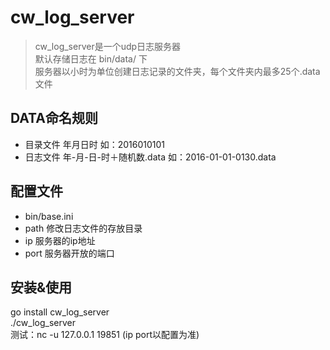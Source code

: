 # cw_log_server
> cw_log_server是一个udp日志服务器   
> 默认存储日志在 bin/data/ 下   
> 服务器以小时为单位创建日志记录的文件夹，每个文件夹内最多25个.data文件   

## DATA命名规则
- 目录文件 年月日时 如：2016010101
- 日志文件 年-月-日-时＋随机数.data 如：2016-01-01-0130.data

## 配置文件
- bin/base.ini
- path 修改日志文件的存放目录
- ip 服务器的ip地址
- port 服务器开放的端口

## 安装&使用
go install cw_log_server   
./cw_log_server   
测试：nc -u 127.0.0.1 19851 (ip port以配置为准)
